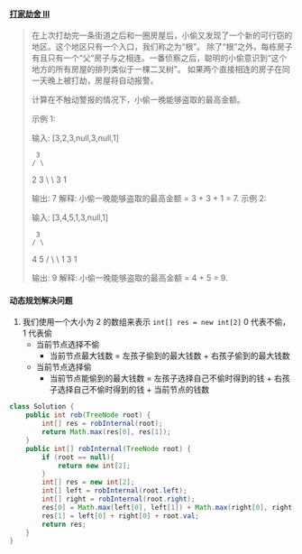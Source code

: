 #### [打家劫舍 III](https://leetcode-cn.com/problems/house-robber-iii/)

> 在上次打劫完一条街道之后和一圈房屋后，小偷又发现了一个新的可行窃的地区。这个地区只有一个入口，我们称之为“根”。 除了“根”之外，每栋房子有且只有一个“父“房子与之相连。一番侦察之后，聪明的小偷意识到“这个地方的所有房屋的排列类似于一棵二叉树”。 如果两个直接相连的房子在同一天晚上被打劫，房屋将自动报警。
>
> 计算在不触动警报的情况下，小偷一晚能够盗取的最高金额。
>
> 示例 1:
>
> 输入: [3,2,3,null,3,null,1]
>
>      3
>     / \
>    2   3
>     \   \ 
>      3   1
>
> 输出: 7 
> 解释: 小偷一晚能够盗取的最高金额 = 3 + 3 + 1 = 7.
> 示例 2:
>
> 输入: [3,4,5,1,3,null,1]
>
>      3
>     / \
>    4   5
>   / \   \ 
>  1   3   1
>
> 输出: 9
> 解释: 小偷一晚能够盗取的最高金额 = 4 + 5 = 9.
>

#### 	动态规划解决问题

1. 我们使用一个大小为 2 的数组来表示 `int[] res = new int[2]` 0 代表不偷，1 代表偷
   - 当前节点选择不偷
     - 当前节点最大钱数 = 左孩子偷到的最大钱数 + 右孩子偷到的最大钱数
   - 当前节点选择偷
     - 当前节点能偷到的最大钱数 = 左孩子选择自己不偷时得到的钱 + 右孩子选择自己不偷时得到的钱 + 当前节点的钱数

```java
class Solution {
    public int rob(TreeNode root) {
        int[] res = robInternal(root);
        return Math.max(res[0], res[1]);
    }
    public int[] robInternal(TreeNode root) {
        if (root == null){
            return new int[2];
        }    
        int[] res = new int[2];
        int[] left = robInternal(root.left);
        int[] right = robInternal(root.right);
        res[0] = Math.max(left[0], left[1]) + Math.max(right[0], right[1]);
        res[1] = left[0] + right[0] + root.val;
        return res;
    }
}
```

